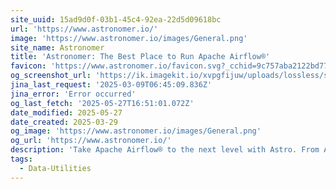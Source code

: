 ```yaml
---
site_uuid: 15ad9d0f-03b1-45c4-92ea-22d5d09618bc
url: 'https://www.astronomer.io/'
image: 'https://www.astronomer.io/images/General.png'
site_name: Astronomer
title: 'Astronomer: The Best Place to Run Apache Airflow®'
favicon: 'https://www.astronomer.io/favicon.svg?_cchid=9c757aba2122bd77699d0b55ce381f6c'
og_screenshot_url: 'https://ik.imagekit.io/xvpgfijuw/uploads/lossless/screenshots/20250527_Astronomer_og_screenshot.jpeg'
jina_last_request: '2025-03-09T06:45:09.836Z'
jina_error: 'Error occurred'
og_last_fetch: '2025-05-27T16:51:01.072Z'
date_modified: 2025-05-27
date_created: 2025-03-29
og_image: 'https://www.astronomer.io/images/General.png'
og_url: 'https://www.astronomer.io/'
description: 'Take Apache Airflow® to the next level with Astro. From AI and Large Language Models to data-driven applications, Astronomer delivers reliability at any scale and accelerates innovation.'
tags:
  - Data-Utilities
---
```


